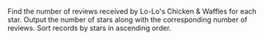 Find the number of reviews received by Lo-Lo's Chicken & Waffles for each star.
Output the number of stars along with the corresponding number of reviews.
Sort records by stars in ascending order.